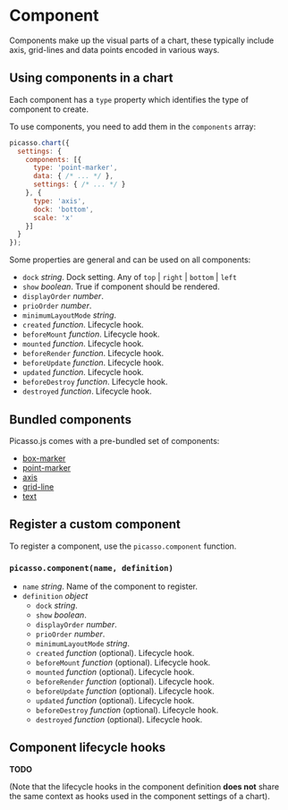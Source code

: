 # Component

Components make up the visual parts of a chart, these typically include axis, grid-lines and data points encoded in various ways.

## Using components in a chart

Each component has a `type` property which identifies the type of component to create.

To use components, you need to add them in the `components` array:

```js
picasso.chart({
  settings: {
    components: [{
      type: 'point-marker',
      data: { /* ... */ },
      settings: { /* ... */ }
    }, {
      type: 'axis',
      dock: 'bottom',
      scale: 'x'
    }]
  }
});
```

Some properties are general and can be used on all components:

* `dock` *string*. Dock setting. Any of `top` | `right` | `bottom` | `left`
* `show` *boolean*. True if component should be rendered.
* `displayOrder` *number*. 
* `prioOrder` *number*. 
* `minimumLayoutMode` *string*. 
* `created` *function*. Lifecycle hook.
* `beforeMount` *function*. Lifecycle hook.
* `mounted` *function*. Lifecycle hook.
* `beforeRender` *function*. Lifecycle hook.
* `beforeUpdate` *function*. Lifecycle hook.
* `updated` *function*. Lifecycle hook.
* `beforeDestroy` *function*. Lifecycle hook.
* `destroyed` *function*. Lifecycle hook.


## Bundled components

Picasso.js comes with a pre-bundled set of components:

- [box-marker](./components/box-marker.md)
- [point-marker](./components/point-marker.md)
- [axis](./components/axis.md)
- [grid-line](./components/grid-line.md)
- [text](./components/text.md)

## Register a custom component

To register a component, use the `picasso.component` function.

### `picasso.component(name, definition)`

- `name` *string*. Name of the component to register.
- `definition` *object*
  * `dock` *string*. 
  * `show` *boolean*.
  * `displayOrder` *number*. 
  * `prioOrder` *number*. 
  * `minimumLayoutMode` *string*. 
  * `created` *function* (optional). Lifecycle hook.
  * `beforeMount` *function* (optional). Lifecycle hook.
  * `mounted` *function* (optional). Lifecycle hook.
  * `beforeRender` *function* (optional). Lifecycle hook.
  * `beforeUpdate` *function* (optional). Lifecycle hook.
  * `updated` *function* (optional). Lifecycle hook.
  * `beforeDestroy` *function* (optional). Lifecycle hook.
  * `destroyed` *function* (optional). Lifecycle hook.

## Component lifecycle hooks

__TODO__

(Note that the lifecycle hooks in the component definition __does not__ share the same context as hooks used in the component settings of a chart).
